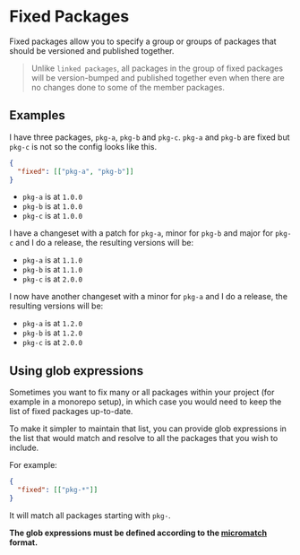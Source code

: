 # Fixed Packages

Fixed packages allow you to specify a group or groups of packages that should be versioned and published together.

> Unlike `linked packages`, all packages in the group of fixed packages will be version-bumped and published together even when there are no changes done to some of the member packages.

## Examples

I have three packages, `pkg-a`, `pkg-b` and `pkg-c`. `pkg-a` and `pkg-b` are fixed but `pkg-c` is not so the config looks like this.

```json
{
  "fixed": [["pkg-a", "pkg-b"]]
}
```

- `pkg-a` is at `1.0.0`
- `pkg-b` is at `1.0.0`
- `pkg-c` is at `1.0.0`

I have a changeset with a patch for `pkg-a`, minor for `pkg-b` and major for `pkg-c` and I do a release, the resulting versions will be:

- `pkg-a` is at `1.1.0`
- `pkg-b` is at `1.1.0`
- `pkg-c` is at `2.0.0`

I now have another changeset with a minor for `pkg-a` and I do a release, the resulting versions will be:

- `pkg-a` is at `1.2.0`
- `pkg-b` is at `1.2.0`
- `pkg-c` is at `2.0.0`

## Using glob expressions

Sometimes you want to fix many or all packages within your project (for example in a monorepo setup), in which case you would need to keep the list of fixed packages up-to-date.

To make it simpler to maintain that list, you can provide glob expressions in the list that would match and resolve to all the packages that you wish to include.

For example:

```json
{
  "fixed": [["pkg-*"]]
}
```

It will match all packages starting with `pkg-`.

**The glob expressions must be defined according to the [micromatch](https://www.npmjs.com/package/micromatch) format.**

